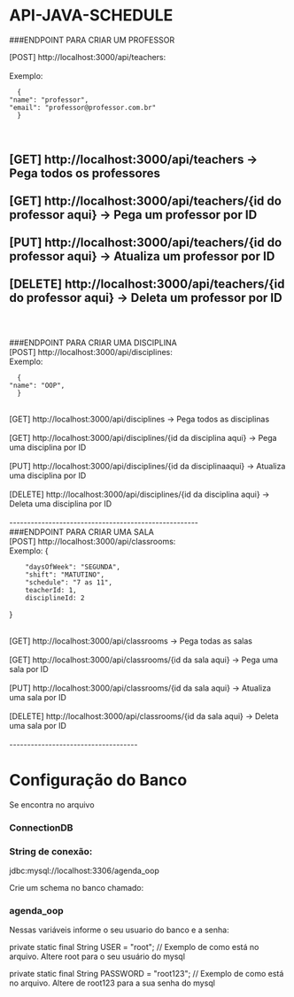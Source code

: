 # API-JAVA-SCHEDULE

###ENDPOINT PARA CRIAR UM PROFESSOR

[POST] http://localhost:3000/api/teachers:
<br />  
  Exemplo: 
    
      {
    "name": "professor",
    "email": "professor@professor.com.br"
      }
<br />
  
[GET] http://localhost:3000/api/teachers -> Pega todos os professores
<br />
<br />
[GET] http://localhost:3000/api/teachers/{id do professor aqui} -> Pega um professor por ID
<br />
<br />
[PUT] http://localhost:3000/api/teachers/{id do professor aqui} -> Atualiza um professor por ID
<br />
<br />
[DELETE] http://localhost:3000/api/teachers/{id do professor aqui} -> Deleta um professor por ID
<br />
<br />
-----------------------------------------------------
<br />
###ENDPOINT PARA CRIAR UMA DISCIPLINA 
<br />
[POST] http://localhost:3000/api/disciplines: 
<br />
  Exemplo: 

      {
    "name": "OOP",
      }
<br />
[GET] http://localhost:3000/api/disciplines -> Pega todos as disciplinas 
<br />
<br />
[GET] http://localhost:3000/api/disciplines/{id da disciplina aqui} -> Pega uma disciplina por ID
<br />
<br />
[PUT] http://localhost:3000/api/disciplines/{id da disciplinaaqui} -> Atualiza uma disciplina por ID
<br />
<br />
[DELETE] http://localhost:3000/api/disciplines/{id da disciplina aqui} -> Deleta uma disciplina por ID
<br />
<br />
-----------------------------------------------------
<br />
###ENDPOINT PARA CRIAR UMA SALA 
<br />
[POST] http://localhost:3000/api/classrooms: 
<br />
  Exemplo: 
  {

        "daysOfWeek": "SEGUNDA",
        "shift": "MATUTINO",
        "schedule": "7 as 11",
        teacherId: 1,
        disciplineId: 2
      
  }
      
<br />
[GET] http://localhost:3000/api/classrooms -> Pega todas as salas
<br />
<br />
[GET] http://localhost:3000/api/classrooms/{id da sala aqui} -> Pega uma sala por ID
<br />
<br />
[PUT] http://localhost:3000/api/classrooms/{id da sala aqui} -> Atualiza uma sala por ID
<br />
<br />
[DELETE] http://localhost:3000/api/classrooms/{id da sala aqui} -> Deleta uma sala por ID
<br />
<br />
------------------------------------
<br />
<h1>Configuração do Banco</h1>

<p>Se encontra no arquivo <h3>ConnectionDB</h3></p>

### String de conexão: 

jdbc:mysql://localhost:3306/agenda_oop

Crie um schema no banco chamado:

<h3>agenda_oop</h3>

Nessas variáveis informe o seu usuario do banco e a senha: 

private static final String USER = "root"; // Exemplo de como está no arquivo. Altere root para o seu usuário do mysql

private static final String PASSWORD = "root123"; // Exemplo de como está no arquivo. Altere de root123 para a sua senha do mysql 




